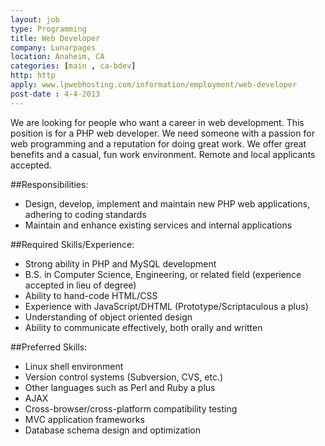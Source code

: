```yaml
---
layout: job
type: Programming
title: Web Developer
company: Lunarpages
location: Anaheim, CA
categories: [main , ca-bdev]
http: http
apply: www.lpwebhosting.com/information/employment/web-developer
post-date : 4-4-2013
---
```


We are looking for people who want a career in web development. This position is for a PHP web developer. We need someone with a passion for web programming and a reputation for doing great work. We offer great benefits and a casual, fun work environment. Remote and local applicants accepted.

##Responsibilities:

* Design, develop, implement and maintain new PHP web applications, adhering to coding standards
* Maintain and enhance existing services and internal applications

##Required Skills/Experience:

* Strong ability in PHP and MySQL development
* B.S. in Computer Science, Engineering, or related field (experience accepted in lieu of degree)
* Ability to hand-code HTML/CSS
* Experience with JavaScript/DHTML (Prototype/Scriptaculous a plus)
* Understanding of object oriented design
* Ability to communicate effectively, both orally and written

##Preferred Skills:

* Linux shell environment
* Version control systems (Subversion, CVS, etc.)
* Other languages such as Perl and Ruby a plus
* AJAX
* Cross-browser/cross-platform compatibility testing
* MVC application frameworks
* Database schema design and optimization
